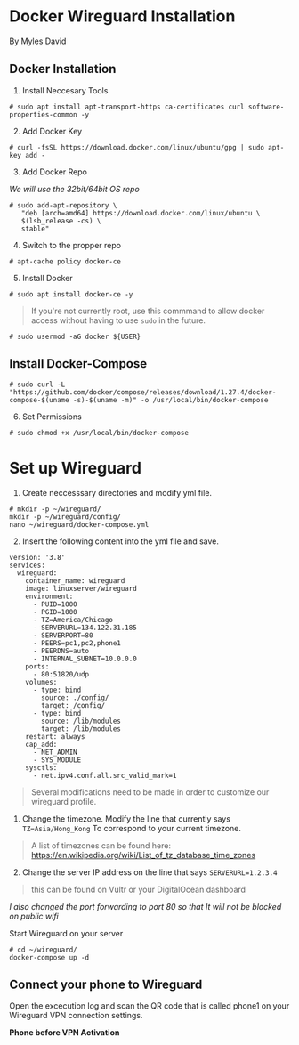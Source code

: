 # Docker Wireguard Installation
By Myles David
## Docker Installation
1. Install Neccesary Tools
~~~ 
# sudo apt install apt-transport-https ca-certificates curl software-properties-common -y
~~~
2. Add Docker Key 
~~~
# curl -fsSL https://download.docker.com/linux/ubuntu/gpg | sudo apt-key add -
~~~
3. Add Docker Repo 

*We will use the 32bit/64bit OS repo*
~~~
# sudo add-apt-repository \
   "deb [arch=amd64] https://download.docker.com/linux/ubuntu \
   $(lsb_release -cs) \
   stable"
~~~
4. Switch to the propper repo
~~~
# apt-cache policy docker-ce
~~~
5. Install Docker 
~~~
# sudo apt install docker-ce -y
~~~
> If you're not currently root, use this commmand to allow docker access without having to use `sudo` in the future.
~~~
# sudo usermod -aG docker ${USER}
~~~
## Install Docker-Compose
~~~
# sudo curl -L "https://github.com/docker/compose/releases/download/1.27.4/docker-compose-$(uname -s)-$(uname -m)" -o /usr/local/bin/docker-compose
~~~
6. Set Permissions 
~~~
# sudo chmod +x /usr/local/bin/docker-compose
~~~
# Set up Wireguard
1. Create neccesssary directories and modify yml file.
~~~
# mkdir -p ~/wireguard/
mkdir -p ~/wireguard/config/
nano ~/wireguard/docker-compose.yml
~~~
2. Insert the following content into the yml file and save.
~~~
version: '3.8'
services:
  wireguard:
    container_name: wireguard
    image: linuxserver/wireguard
    environment:
      - PUID=1000
      - PGID=1000
      - TZ=America/Chicago
      - SERVERURL=134.122.31.185
      - SERVERPORT=80
      - PEERS=pc1,pc2,phone1
      - PEERDNS=auto
      - INTERNAL_SUBNET=10.0.0.0
    ports:
      - 80:51820/udp
    volumes:
      - type: bind
        source: ./config/
        target: /config/
      - type: bind
        source: /lib/modules
        target: /lib/modules
    restart: always
    cap_add:
      - NET_ADMIN
      - SYS_MODULE
    sysctls:
      - net.ipv4.conf.all.src_valid_mark=1
~~~
> Several modifications need to be made in order to customize our wireguard profile. 

1. Change the timezone. Modify the line that currently says `TZ=Asia/Hong_Kong` To correspond to your current timezone. 
> A list of timezones can be found here: https://en.wikipedia.org/wiki/List_of_tz_database_time_zones

2. Change the server IP address on the line that says `SERVERURL=1.2.3.4` 
> this can be found on Vultr or your DigitalOcean dashboard

*I also changed the port forwarding to port 80 so that It will not be blocked on public wifi*

Start Wireguard on your server 
~~~
# cd ~/wireguard/
docker-compose up -d
~~~
## Connect your phone to Wireguard 

Open the excecution log and scan the QR code that is called phone1 on your Wireguard VPN connection settings.

**Phone before VPN Activation**
